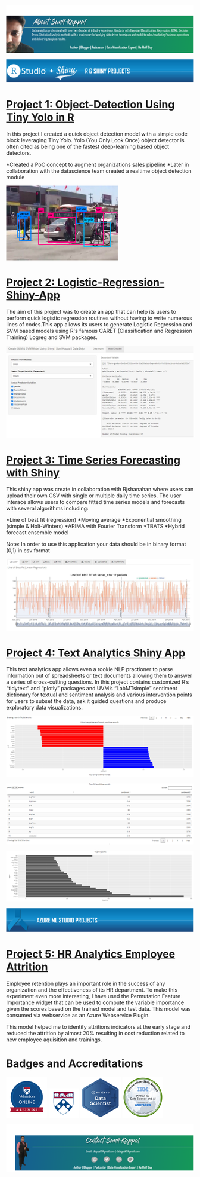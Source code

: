 ![](/Images/About%20Sunil.png)


![](/Images/R%20Shiny.png)



# [Project 1: Object-Detection Using Tiny Yolo in R](https://github.com/skappal7/Tiny-Yolo-Object-Detection)
In this project I created a quick object detection model with a simple code block leveraging Tiny Yolo. Yolo (You Only Look Once) object detector is often cited as being one of the fastest deep-learning based object detectors.

*Created a PoC concept to augment organizations sales pipeline
*Later in collaboration with the datascience team created a realtime object detection module


<img src="/Images/TinyYolo%20Pred.png" width="300" height="200">

# [Project 2: Logistic-Regression-Shiny-App](https://sunilkappal.shinyapps.io/Logistic_Regression_Data_Dojo/)
The aim of this project was to create an app that can help its users to perform quick logistic regression routines without having to write numerous lines of codes.This app allows its users to generate Logistic Regression and SVM based models using R's famous CARET (Classification and Regression Training) Logreg and SVM packages.


![](/Images/Logistic%20Regression%20App.JPG)

# [Project 3: Time Series Forecasting with Shiny](https://rjshanahan.shinyapps.io/Time-Series-Forecasting-with-Shiny/)
This shiny app was create in collaboration with Rjshanahan where users can upload their own CSV with single or multiple daily time series. The user interace allows users to compare fitted time series models and forecasts with several algorithms including:

*Line of best fit (regression)
*Moving average
*Exponential smoothing (simple & Holt-Winters)
*ARIMA with Fourier Transform
*TBATS
*Hybrid forecast ensemble model

Note: In order to use this application your data should be in binary format (0,1) in csv format

![](/Images/1%20Time%20Series.JPG)

# [Project 4: Text Analytics Shiny App](https://sunilkappal.shinyapps.io/Text_Sentiment_Analysis/)
This text analytics app allows even a rookie NLP practioner to parse information out of spreadsheets or text documents allowing them to answer a series of cross-cutting questions. In this project contains customized R’s “tidytext” and “plotly” packages and UVM’s “LabMTsimple” sentiment dictionary for textual and sentiment analysis and various intervention points for users to subset the data, ask it guided questions and produce exploratory data visualizations.

![](/Images/1%20Text%20Sentiment.PNG)

![](/Images/2%20Text%20Sentiment.PNG)

![](/Images/3%20Text%20Biagrams.PNG)


![](/Images/Azure%20ML.png)

# [Project 5: HR Analytics Employee Attrition](https://gallery.azure.ai/Experiment/HR-Analytics-Predict-Employee-Attrition)
Employee retention plays an important role in the success of any organization and the effectiveness of its HR department. To make this experiment even more interesting, I have used the Permutation Feature Importance widget that can be used to compute the variable importance given the scores based on the trained model and test data. This model was consumed via webservice as an Azure Webservice Plugin.

This model helped me to identify attritions indicators at the early stage and reduced the attrition by almost 20% resulting in cost reduction related to new employee aquisition and trainings. 

# Badges and Accreditations
![](/Images/Wharton%20Alumni.png) ![](/Images/penn-logo.png) ![](/Images/Tableau%20Data%20Scientist.png) ![](/Images/IBM%201.png) 
                                                          


![](/Images/Contact%20Sunil.png)
